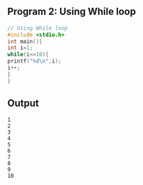 ## Program 2: Using While loop

```c
// Using While loop 
#include <stdio.h>
int main(){
int i=1;
while(i<=10){
printf("%d\n",i);
i++;
}
}
```

## Output
```
1
2
3
4
5
6
7
8
9
10
```
